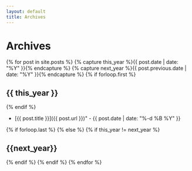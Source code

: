 ```yaml
---
layout: default
title: Archives
---
```


# Archives

{% for post in site.posts %}
{% capture this_year %}{{ post.date | date: "%Y" }}{% endcapture %}
{% capture next_year %}{{ post.previous.date | date: "%Y" }}{% endcapture %} 
{% if forloop.first %}

## {{ this_year }}

{% endif %} 

- [{{ post.title }}]({{ post.url }})" - {{ post.date | date: "%-d %B %Y" }}   

{% if forloop.last %} 
{% else %}
{% if this_year != next_year %}

## {{next_year}}

{% endif %} {% endif %} {% endfor %} 

